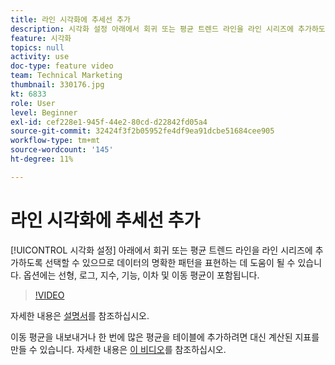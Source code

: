 ```yaml
---
title: 라인 시각화에 추세선 추가
description: 시각화 설정 아래에서 회귀 또는 평균 트렌드 라인을 라인 시리즈에 추가하도록 선택할 수 있으므로 데이터의 명확한 패턴을 표현하는 데 도움이 됩니다. 옵션에는 선형, 로그, 지수, 기능, 이차 및 이동 평균이 포함됩니다.
feature: 시각화
topics: null
activity: use
doc-type: feature video
team: Technical Marketing
thumbnail: 330176.jpg
kt: 6833
role: User
level: Beginner
exl-id: cef228e1-945f-44e2-80cd-d22842fd05a4
source-git-commit: 32424f3f2b05952fe4df9ea91dcbe51684cee905
workflow-type: tm+mt
source-wordcount: '145'
ht-degree: 11%

---
```


# 라인 시각화에 추세선 추가

[!UICONTROL 시각화 설정] 아래에서 회귀 또는 평균 트렌드 라인을 라인 시리즈에 추가하도록 선택할 수 있으므로 데이터의 명확한 패턴을 표현하는 데 도움이 될 수 있습니다. 옵션에는 선형, 로그, 지수, 기능, 이차 및 이동 평균이 포함됩니다.

>[!VIDEO](https://video.tv.adobe.com/v/330176/?quality=12&learn=on)

자세한 내용은 [설명서](https://experienceleague.adobe.com/docs/analytics/analyze/analysis-workspace/visualizations/line.html?lang=en#analysis-workspace)를 참조하십시오.

이동 평균을 내보내거나 한 번에 많은 평균을 테이블에 추가하려면 대신 계산된 지표를 만들 수 있습니다. 자세한 내용은 [이 비디오](https://experienceleague.adobe.com/docs/analytics-learn/tutorials/analysis-workspace/visualizations/using-the-cumulative-average-function-to-apply-metric-smoothing.html#analysis-workspace)를 참조하십시오.

